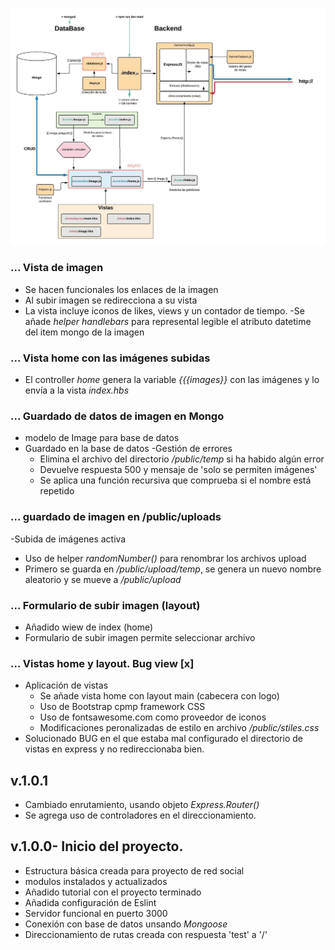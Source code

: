 ![](/tutorial/images/ImShare.jpeg)


### ... Vista de imagen
- Se hacen funcionales los enlaces de la imagen
- Al subir imagen se redirecciona a su vista
- La vista incluye iconos de likes, views y un contador de tiempo.
  -Se añade *helper handlebars* para represental legible el atributo datetime del item mongo de la imagen

### ... Vista home con las imágenes subidas
- El controller *home* genera la variable *{{{images}}* con las imágenes y lo envía a la vista *index.hbs*


### ... Guardado de datos de imagen en Mongo
- modelo de Image para base de datos
- Guardado en la base de datos
  -Gestión de errores
    - Elimina el archivo del directorio */public/temp* si ha habido algún error
    - Devuelve respuesta 500 y mensaje de 'solo se permiten imágenes'
    - Se aplica una función recursiva que comprueba si el nombre está repetido


### ... guardado de imagen en /public/uploads
-Subida de imágenes activa
  - Uso de helper *randomNumber()* para renombrar los archivos upload
  - Primero se guarda en */public/upload/temp*, se genera un nuevo nombre aleatorio y se mueve a */public/upload*


### ... Formulario de subir imagen (layout)
- Añadido wiew de index (home)
- Formulario de subir imagen permite seleccionar archivo


### ... Vistas home y layout. Bug view [x]
- Aplicación de vistas
  - Se añade vista home con layout main (cabecera con logo)
  - Uso de Bootstrap cpmp framework CSS
  - Uso de fontsawesome.com como proveedor de iconos
  - Modificaciones peronalizadas de estilo en archivo */public/stiles.css*
- Solucionado BUG en el que estaba mal configurado el directorio de vistas en express y no redireccionaba bien.



## v.1.0.1
- Cambiado enrutamiento, usando objeto *Express.Router()*
- Se agrega uso de controladores en el direccionamiento.



## v.1.0.0- Inicio del proyecto.
- Estructura básica creada para proyecto de red social
- modulos instalados y actualizados
- Añadido tutorial con el proyecto terminado
- Añadida configuración de Eslint
- Servidor funcional en puerto 3000
- Conexión con base de datos unsando *Mongoose*
- Direccionamiento de rutas creada con respuesta 'test' a '/'
